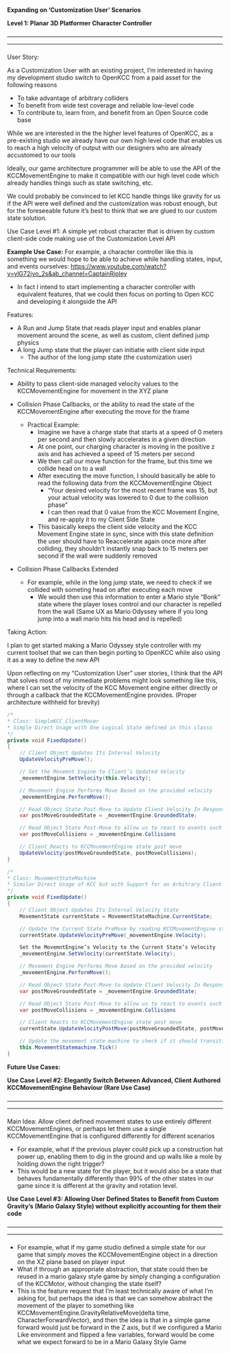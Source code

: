 **Expanding on ‘Customization User’ Scenarios**

**Level 1: Planar 3D Platformer Character Controller**

————————————————————————————————————————————————————————————————————————

User Story:

As a Customization User with an existing project, I’m interested in having my development studio switch to OpenKCC from a paid asset for the following reasons
- To take advantage of arbitrary colliders
- To benefit from wide test coverage and reliable low-level code
- To contribute to, learn from, and benefit from an Open Source code base

While we are interested in the the higher level features of OpenKCC, as a pre-existing studio we already have our own high level code that enables us to reach a high velocity of output with our designers who are already accustomed to our tools

Ideally, our game architecture programmer will be able to use the API of the KCCMovementEngine to make it compatible with our high level code which already handles things such as state switching, etc.

We could probably be convinced to let KCC handle things like gravity for us if the API were well defined and the customization was robust enough, but for the foreseeable future it’s best to think that we are glued to our custom state solution.

Use Case Level #1: A simple yet robust character that is driven by custom client-side code making use of the Customization Level API

**Example Use Case:** For example, a character controller like this is something we would hope to be able to achieve while handling states, input, and events ourselves:
https://www.youtube.com/watch?v=ylG72jvo_2s&ab_channel=CaptainRipley
- In fact I intend to start implementing a character controller with equivalent features, that we could then focus on porting to Open KCC and developing it alongside the API

Features:
- A Run and Jump State that reads player input and enables planar movement around the scene, as well as custom, client defined jump physics
- A long Jump state that the player can initiatie with client side input
    - The author of the long jump state (the customization user)

Technical Requirements:
- Ability to pass client-side managed velocity values to the KCCMovementEngine for movement in the XYZ plane

- Collision Phase Callbacks, or the ability to read the state of the KCCMovementEngine after executing the move for the frame
    - Practical Example:
        - Imagine we have a charge state that starts at a speed of 0 meters per second and then slowly accelerates in a given direction
        - At one point, our charging character is moving in the positive z axis and has achieved a speed of 15 meters per second
        - We then call our move function for the frame, but this time we collide head on to a wall
        - After executing the move function, I should basically be able to read the following data from the KCCMovementEngine Object
            - “Your desired velocity for the most recent frame was 15, but your actual velocity was lowered to 0 due to the collision phase”
            - I can then read that 0 value from the KCC Movement Engine, and re-apply it to my Client Side State
        - This basically keeps the client side velocity and the KCC Movement Engine state in sync, since with this state definition the user should have to Reaccelerate again once more after colliding, they shouldn’t instantly snap back to 15 meters per second if the wall were suddenly removed

- Collision Phase Callbacks Extended
    - For example, while in the long jump state, we need to check if we collided with someting head on after executing each move
        - We would then use this information to enter a Mario style “Bonk” state where the player loses control and our character is repelled from the wall (Same UX as Mario Odyssey where if you long jump into a wall mario hits his head and is repelled)




Taking Action:

I plan to get started making a Mario Odyssey style controller with my current toolset that we can then begin porting to OpenKCC while also using it as a way to define the new API

Upon reflecting on my “Customization User” user stories, I think that the API that solves most of my immediate problems might look something like this, where I can set the velocity of the KCC Movement engine either directly or through a callback that the KCCMovementEngine provides. (Proper architecture withheld for brevity)

```c#
/*
* Class: SimpleKCC_ClientMover
* Simple Direct Usage with One Logical State defined in this classs
*/
private void FixedUpdate()
{
	// Client Object Updates Its Internal Velocity
	UpdateVelocityPreMove();

	// Set the Movemnt Engine to Client’s Updated Velocity
	_movementEngine.SetVelocity(this.Velocity);

	// Movement Engine Performs Move Based on the provided velocity
	_movementEngine.PerformMove();

	// Read Object State Post-Move to Update Client Velocity In Response to Being Groudned or Not
	var postMoveGroundedState = _movementEngine.GroundedState;

	// Read Object State Post-Move to allow us to react to events such as collisions
	var postMoveCollisions = _movementEngine.Collisions

	// Client Reacts to KCCMovementEngine state post move
	UpdateVelocity(postMoveGroundedState, postMoveCollisions);
}
```

```c#
/*
* Class: MovementStateMachine
* Similar Direct Usage of KCC but with Support for an Arbitrary Client Defined State machine
*/
private void FixedUpdate()
{
	// Client Object Updates Its Internal Velocity State
	MovementState currentState = MovementStateMachine.CurrentState;

	// Update the Current State PreMove by reading KCCMovementEngine state
	currentState.UpdateVelocityPreMove(_movementEngine.Velocity);

	Set the MovemntEngine’s Velocity to the Current State’s Velocity
	_movementEngine.SetVelocity(currentState.Velocity);

	// Movement Engine Performs Move Based on the provided velocity
	_movementEngine.PerformMove();

	// Read Object State Post-Move to Update Client Velocity In Response to Being Groudned or Not
	var postMoveGroundedState = _movementEngine.GroundedState;

	// Read Object State Post-Move to allow us to react to events such as collisions
	var postMoveCollisions = _movementEngine.Collisions

	// Client Reacts to KCCMovementEngine state post move
	currentState.UpdateVelocityPostMove(postMoveGroundedState, postMoveCollisions);

	// Update the movement state machine to check if it should transition to a different state, etc
	this.MovementStatemachine.Tick()
}
```

**Future Use Cases:**

**Use Case Level #2: Elegantly Switch Between Advanced, Client Authored KCCMovementEngine Behaviour (Rare Use Case)**

————————————————————————————————————————————————————————————————————————

Main Idea: Allow client defined movement states to use entirely different KCCMovementEngines, or perhaps let them use a single KCCMovementEngine that is configured differently for different scenarios
- For example, what if the previous player could pick up a construction hat power up, enabling them to dig in the ground and up walls like a mole by holding down the right trigger?
- This would be a new state for the player, but it would also be a state that behaves fundamentally differently than 99% of the other states in our game since it is different at the gravity and rotation level.


**Use Case Level #3: Allowing User Defined States to Benefit from Custom Gravity’s (Mario Galaxy Style) without explicitly accounting for them their code**

————————————————————————————————————————————————————————————————————————

- For example, what if my game studio defined a simple state for our game that simply moves the KCCMovementEngine object in a direction on the XZ plane based on player input
- What if through an appropriate abstraction, that state could then be reused in a mario galaxy style game by simply changing a configuration of the KCCMotor, without changing the state itself?
- This is the feature request that I’m least technically aware of what I’m asking for, but perhaps the idea is that we can somehow abstract the movement of the player to something like KCCMovementEngine.GravityRelativeMove(delta time, CharacterForwardVector), and then the idea is that in a simple game forward would just be forward in the Z axis, but if we configured a Mario Like environment and flipped a few variables, forward would be come what we expect forward to be in a Mario Galaxy Style Game
